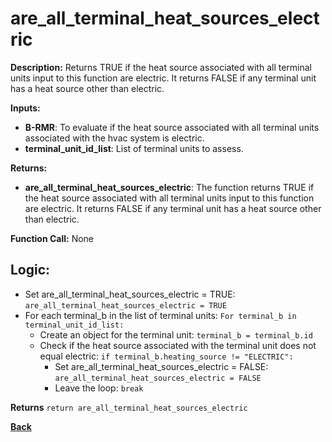 # are_all_terminal_heat_sources_electric   

**Description:** Returns TRUE if the heat source associated with all terminal units input to this function are electric. It returns FALSE if any terminal unit has a heat source other than electric.   

**Inputs:**  
- **B-RMR**: To evaluate if the heat source associated with all terminal units associated with the hvac system is electric.   
- **terminal_unit_id_list**: List of terminal units to assess.

**Returns:**  
- **are_all_terminal_heat_sources_electric**: The function returns TRUE if the heat source associated with all terminal units input to this function are electric. It returns FALSE if any terminal unit has a heat source other than electric.  
 
**Function Call:**  None       

## Logic: 
- Set are_all_terminal_heat_sources_electric = TRUE: `are_all_terminal_heat_sources_electric = TRUE`  
- For each terminal_b in the list of terminal units: `For terminal_b in terminal_unit_id_list:`  
    - Create an object for the terminal unit: `terminal_b = terminal_b.id`  
    - Check if the heat source associated with the terminal unit does not equal electric: `if terminal_b.heating_source != "ELECTRIC":`  
        - Set are_all_terminal_heat_sources_electric = FALSE: `are_all_terminal_heat_sources_electric = FALSE`
        - Leave the loop: `break`  

**Returns** `return are_all_terminal_heat_sources_electric`  

**[Back](../_toc.md)**